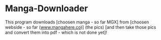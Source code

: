 # Manga-Downloader
This program downloads [choosen manga - so far MGX] from [choosen webside - so far (www.mangahere.co)] (the pics) [and then take those pics and convert them into pdf - which is not done yet]!
